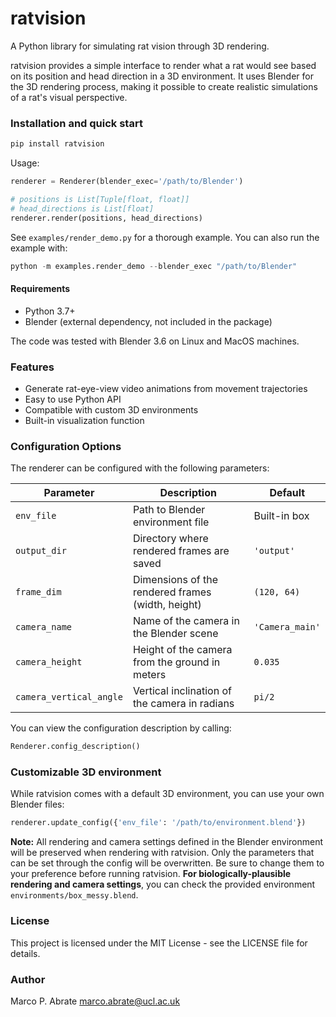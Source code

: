 # ratvision

A Python library for simulating rat vision through 3D rendering.

ratvision provides a simple interface to render what a rat would see based on its position and head direction in a 3D environment. It uses Blender for the 3D rendering process, making it possible to create realistic simulations of a rat's visual perspective.

### Installation and quick start

```bash
pip install ratvision
```

Usage:
```python
renderer = Renderer(blender_exec='/path/to/Blender')

# positions is List[Tuple[float, float]]
# head_directions is List[float]
renderer.render(positions, head_directions)
```

See `examples/render_demo.py` for a thorough example. You can also run the example with:
```python
python -m examples.render_demo --blender_exec "/path/to/Blender"
```

#### Requirements

- Python 3.7+
- Blender (external dependency, not included in the package)

The code was tested with Blender 3.6 on Linux and MacOS machines.

### Features

- Generate rat-eye-view video animations from movement trajectories
- Easy to use Python API
- Compatible with custom 3D environments
- Built-in visualization function

### Configuration Options

The renderer can be configured with the following parameters:

| Parameter | Description | Default |
|-----------|-------------|---------|
| `env_file` | Path to Blender environment file | Built-in box |
| `output_dir` | Directory where rendered frames are saved | `'output'` |
| `frame_dim` | Dimensions of the rendered frames (width, height) | `(120, 64)` |
| `camera_name` | Name of the camera in the Blender scene | `'Camera_main'` |
| `camera_height` | Height of the camera from the ground in meters | `0.035` |
| `camera_vertical_angle` | Vertical inclination of the camera in radians | `pi/2` |

You can view the configuration description by calling:

```python
Renderer.config_description()
```
### Customizable 3D environment

While ratvision comes with a default 3D environment, you can use your own Blender files:

```python
renderer.update_config({'env_file': '/path/to/environment.blend'})
```

__Note:__ All rendering and camera settings defined in the Blender environment will be preserved when rendering with ratvision. Only the parameters that can be set through the config will be overwritten. Be sure to change them to your preference before running ratvision. __For biologically-plausible rendering and camera settings__, you can check the provided environment `environments/box_messy.blend`. 

### License

This project is licensed under the MIT License - see the LICENSE file for details.

### Author

Marco P. Abrate
[marco.abrate@ucl.ac.uk](mailto:marco.abrate@ucl.ac.uk)
